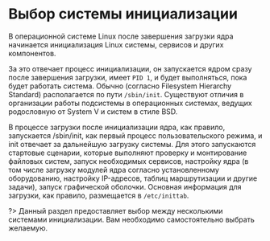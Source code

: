 # Выбор системы инициализации

В операционной системе Linux после завершения загрузки ядра начинается инициализация Linux системы, сервисов и других компонентов.

За это отвечает процесс инициализации, он запускается ядром сразу после завершения загрузки, имеет `PID 1`, и будет выполняться, пока будет работать система. Обычно (согласно Filesystem Hierarchy Standard) располагается по пути `/sbin/init`. Существуют отличия в организации работы подсистемы в операционных системах, ведущих родословную от System V и систем в стиле BSD.

В процессе загрузки после инициализации ядра, как правило, запускается /sbin/init, как первый процесс пользовательского режима, и init отвечает за дальнейшую загрузку системы. Для этого запускаются стартовые сценарии, которые выполняют проверку и монтирование файловых систем, запуск необходимых сервисов, настройку ядра (в том числе загрузку модулей ядра согласно установленному оборудованию, настройку IP-адресов, таблиц маршрутизации и другие задачи), запуск графической оболочки. Основная информация для загрузки, как правило, размещается в `/etc/inittab`.

?> Данный раздел предоставляет выбор между несколькими системами инициализации. Вам необходимо самостоятельно выбрать желаемую.
